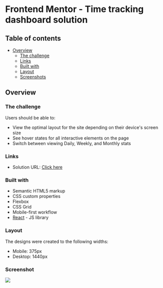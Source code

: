 # Frontend Mentor - Time tracking dashboard solution

## Table of contents

- [Overview](#overview)
  - [The challenge](#the-challenge)
  - [Links](#links)
  - [Built with](#built-with)
  - [Layout](#layout)
  - [Screenshots](#screenshot)

## Overview

### The challenge

Users should be able to:

- View the optimal layout for the site depending on their device's screen size
- See hover states for all interactive elements on the page
- Switch between viewing Daily, Weekly, and Monthly stats

### Links

- Solution URL: [Click here]()

### Built with

- Semantic HTML5 markup
- CSS custom properties
- Flexbox
- CSS Grid
- Mobile-first workflow
- [React](https://reactjs.org/) - JS library

### Layout

The designs were created to the following widths:

- Mobile: 375px
- Desktop: 1440px

### Screenshot

![](./screenshot.jpg)
